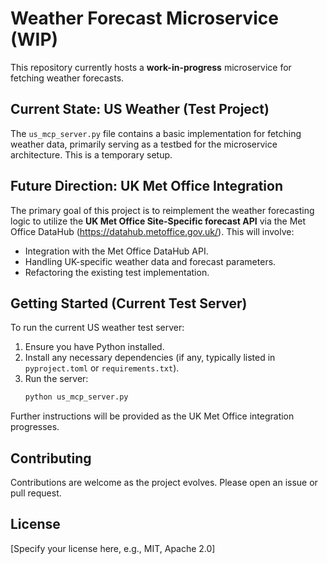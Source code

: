 # Weather Forecast Microservice (WIP)

This repository currently hosts a **work-in-progress** microservice for fetching weather forecasts.

## Current State: US Weather (Test Project)

The `us_mcp_server.py` file contains a basic implementation for fetching weather data, primarily serving as a testbed for the microservice architecture. This is a temporary setup.

## Future Direction: UK Met Office Integration

The primary goal of this project is to reimplement the weather forecasting logic to utilize the **UK Met Office Site-Specific forecast API** via the Met Office DataHub (https://datahub.metoffice.gov.uk/). This will involve:

-   Integration with the Met Office DataHub API.
-   Handling UK-specific weather data and forecast parameters.
-   Refactoring the existing test implementation.

## Getting Started (Current Test Server)

To run the current US weather test server:

1.  Ensure you have Python installed.
2.  Install any necessary dependencies (if any, typically listed in `pyproject.toml` or `requirements.txt`).
3.  Run the server:
    ```bash
    python us_mcp_server.py
    ```

Further instructions will be provided as the UK Met Office integration progresses.

## Contributing

Contributions are welcome as the project evolves. Please open an issue or pull request.

## License

[Specify your license here, e.g., MIT, Apache 2.0]